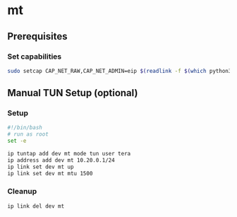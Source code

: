 # mt

## Prerequisites

### Set capabilities

```sh
sudo setcap CAP_NET_RAW,CAP_NET_ADMIN=eip $(readlink -f $(which python3.11))
```

## Manual TUN Setup (optional)

### Setup

```sh
#!/bin/bash
# run as root
set -e

ip tuntap add dev mt mode tun user tera
ip address add dev mt 10.20.0.1/24
ip link set dev mt up
ip link set dev mt mtu 1500
```

### Cleanup

```sh
ip link del dev mt
```